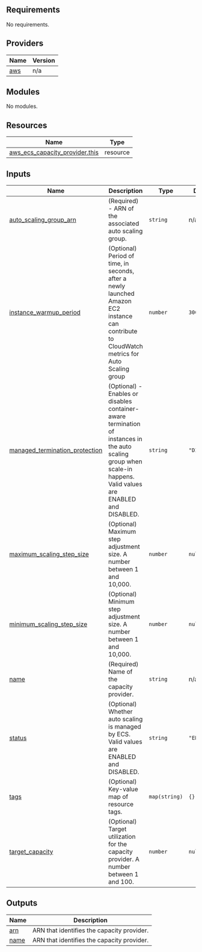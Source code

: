 ## Requirements

No requirements.

## Providers

| Name | Version |
|------|---------|
| <a name="provider_aws"></a> [aws](#provider\_aws) | n/a |

## Modules

No modules.

## Resources

| Name | Type |
|------|------|
| [aws_ecs_capacity_provider.this](https://registry.terraform.io/providers/hashicorp/aws/latest/docs/resources/ecs_capacity_provider) | resource |

## Inputs

| Name | Description | Type | Default | Required |
|------|-------------|------|---------|:--------:|
| <a name="input_auto_scaling_group_arn"></a> [auto\_scaling\_group\_arn](#input\_auto\_scaling\_group\_arn) | (Required) - ARN of the associated auto scaling group. | `string` | n/a | yes |
| <a name="input_instance_warmup_period"></a> [instance\_warmup\_period](#input\_instance\_warmup\_period) | (Optional) Period of time, in seconds, after a newly launched Amazon EC2 instance can contribute to CloudWatch metrics for Auto Scaling group | `number` | `300` | no |
| <a name="input_managed_termination_protection"></a> [managed\_termination\_protection](#input\_managed\_termination\_protection) | (Optional) - Enables or disables container-aware termination of instances in the auto scaling group when scale-in happens. Valid values are ENABLED and DISABLED. | `string` | `"DISABLED"` | no |
| <a name="input_maximum_scaling_step_size"></a> [maximum\_scaling\_step\_size](#input\_maximum\_scaling\_step\_size) | (Optional) Maximum step adjustment size. A number between 1 and 10,000. | `number` | `null` | no |
| <a name="input_minimum_scaling_step_size"></a> [minimum\_scaling\_step\_size](#input\_minimum\_scaling\_step\_size) | (Optional) Minimum step adjustment size. A number between 1 and 10,000. | `number` | `null` | no |
| <a name="input_name"></a> [name](#input\_name) | (Required) Name of the capacity provider. | `string` | n/a | yes |
| <a name="input_status"></a> [status](#input\_status) | (Optional) Whether auto scaling is managed by ECS. Valid values are ENABLED and DISABLED. | `string` | `"ENABLED"` | no |
| <a name="input_tags"></a> [tags](#input\_tags) | (Optional) Key-value map of resource tags. | `map(string)` | `{}` | no |
| <a name="input_target_capacity"></a> [target\_capacity](#input\_target\_capacity) | (Optional) Target utilization for the capacity provider. A number between 1 and 100. | `number` | `null` | no |

## Outputs

| Name | Description |
|------|-------------|
| <a name="output_arn"></a> [arn](#output\_arn) | ARN that identifies the capacity provider. |
| <a name="output_name"></a> [name](#output\_name) | ARN that identifies the capacity provider. |
